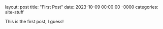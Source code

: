 layout: post
title: "First Post"
date: 2023-10-09 00:00:00 -0000
categories: site-stuff

This is the first post, I guess!
